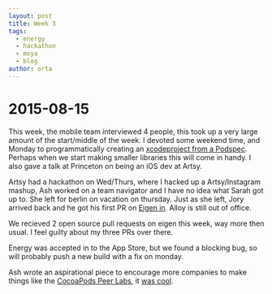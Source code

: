 ```yaml
---
layout: post
title: Week 3
tags:
  - energy
  - hackathon
  - moya
  - blog
author: orta
---
```


# 2015-08-15
This week, the mobile team interviewed 4 people, this took up a very large amount of the start/middle of the week. I devoted some weekend time, and Monday to programmatically creating an [xcodeproject from a Podspec](https://github.com/orta/cocoapods_generate_unit_tests). Perhaps when we start making smaller libraries this will come in handy. I also gave a talk at Princeton on being an iOS dev at Artsy.
<!-- more -->

Artsy had a hackathon on Wed/Thurs, where I hacked up a Artsy/Instagram mashup, Ash worked on a team navigator and I have no idea what Sarah got up to. She left for berlin on vacation on thursday. Just as she left, Jory arrived back and he got his first PR on [Eigen in](https://github.com/artsy/eigen/pull/730). Alloy is still out of office.

We recieved 2 open source pull requests on eigen this week, way more then usual. I feel guilty about my three PRs over there.

Energy was accepted in to the App Store, but we found a blocking bug, so will probably push a new build with a fix on monday.

Ash wrote an aspirational piece to encourage more companies to make things like the [CocoaPods Peer Labs](http://www.meetup.com/CocoaPods-NYC/), it [was cool](http://artsy.github.io/blog/2015/08/10/peer-lab/).
